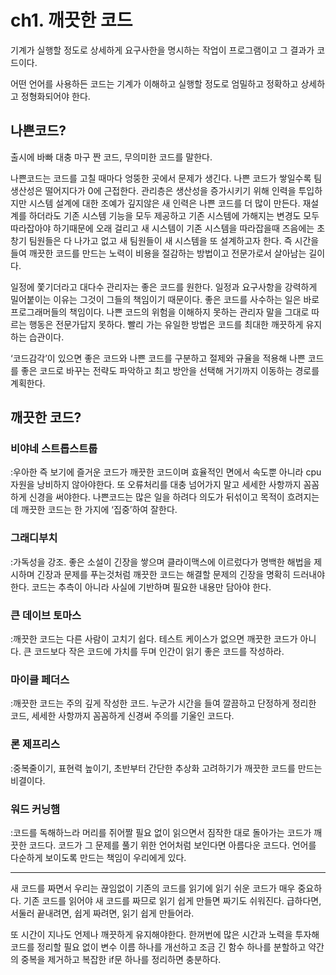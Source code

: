 # ch1. 깨끗한 코드

기계가 실행할 정도로 상세하게 요구사한을 명시하는 작업이 프로그램이고 그 결과가 코드이다.

어떤 언어를 사용하든 코드는 기계가 이해하고 실행할 정도로 엄밀하고 정확하고 상세하고 정형화되어야 한다.

## 나쁜코드?

출시에 바빠 대충 마구 짠 코드, 무의미한 코드를 말한다.

나쁜코드는 코드를 고칠 때마다 엉뚱한 곳에서 문제가 생긴다. 나쁜 코드가 쌓일수록 팀 생산성은 떨어지다가 0에 근접한다. 관리층은 생산성을 증가시키기 위해 인력을 투입하지만 시스템 설계에 대한 조예가 깊지않은 새 인력은 나쁜 코드를 더 많이 만든다. 재설계를 하더라도 기존 시스템 기능을 모두 제공하고 기존 시스템에 가해지는 변경도 모두 따라잡아야 하기때문에 오래 걸리고 새 시스템이 기존 시스템을 따라잡을때 즈음에는 초창기 팀원들은 다 나가고 없고 새 팀원들이 새 시스템을 또 설계하고자 한다. 즉 시간을 들여 깨끗한 코드를 만드는 노력이 비용을 절감하는 방법이고 전문가로서 살아남는 길이다.

일정에 쫓기더라고 대다수 관리자는 좋은 코드를 원한다. 일정과 요구사항을 강력하게 밀어붙이는 이유는 그것이 그들의 책임이기 때문이다. 좋은 코드를 사수하는 일은 바로 프로그래머들의 책임이다. 나쁜 코드의 위험을 이해하지 못하는 관리자 말을 그대로 따르는 행동은 전문가답지 못하다. 빨리 가는 유일한 방법은 코드를 최대한 깨끗하게 유지하는 습관이다. 

‘코드감각’이 있으면 좋은 코드와 나쁜 코드를 구분하고 절제와 규율을 적용해 나쁜 코드를 좋은 코드로 바꾸는 전략도 파악하고 최고 방안을 선택해 거기까지 이동하는 경로를 계획한다. 

## 깨끗한 코드? 

### 비야네 스트롭스트룹

:우아한 즉 보기에 즐거운 코드가 깨끗한 코드이며 효율적인 면에서 속도뿐 아니라 cpu 자원을 낭비하지 않아야한다. 또 오류처리를 대충 넘어가지 말고 세세한 사항까지 꼼꼼하게 신경을 써야한다. 나쁜코드는 많은 일을 하려다 의도가 뒤섞이고 목적이 흐려지는데 깨끗한 코드는 한 가지에 ‘집중’하여 잘한다.

### 그래디부치

:가독성을 강조. 좋은 소설이 긴장을 쌓으며 클라이맥스에 이르렀다가 명백한 해법을 제시하며 긴장과 문제를 푸는것처럼 깨끗한 코드는 해결할 문제의 긴장을 명확히 드러내야한다. 코드는 추측이 아니라 사실에 기반하며 필요한 내용만 담아야 한다.

### 큰 데이브 토마스

:깨끗한 코드는 다른 사람이 고치기 쉽다. 테스트 케이스가 없으면 깨끗한 코드가 아니다. 큰 코드보다 작은 코드에 가치를 두며 인간이 읽기 좋은 코드를 작성하라. 

### 마이클 페더스

:깨끗한 코드는 주의 깊게 작성한 코드. 누군가 시간을 들여 깔끔하고 단정하게 정리한 코드, 세세한 사항까지 꼼꼼하게 신경써 주의를 기울인 코드다.

### 론 제프리스

:중복줄이기, 표현력 높이기, 초반부터 간단한 추상화 고려하기가 깨끗한 코드를 만드는 비결이다.

### 워드 커닝햄

:코드를 독해하느라 머리를 쥐어짤 필요 없이 읽으면서 짐작한 대로 돌아가는 코드가 깨끗한 코드다. 코드가 그 문제를 풀기 위한 언어처럼 보인다면 아름다운 코드다. 언어를 다순하게 보이도록 만드는 책임이 우리에게 있다. 

---

새 코드를 짜면서 우리는 끊임없이 기존의 코드를 읽기에 읽기 쉬운 코드가 매우 중요하다. 기존 코드를 읽어야 새 코드를 짜므로 읽기 쉽게 만들면 짜기도 쉬워진다. 급하다면, 서둘러 끝내려면, 쉽게 짜려면, 읽기 쉽게 만들어라. 

또 시간이 지나도 언제나 깨끗하게 유지해야한다. 한꺼번에 많은 시간과 노력을 투자해 코드를 정리할 필요 없이 변수 이름 하나를 개선하고 조금 긴 함수 하나를 분할하고 약간의 중복을 제거하고 복잡한 if문 하나를 정리하면 충분하다.
